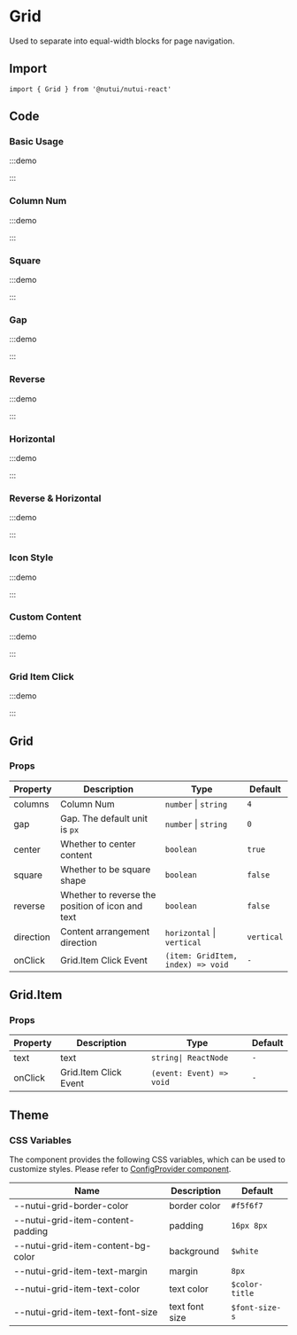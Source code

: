 # Grid

Used to separate into equal-width blocks for page navigation.

## Import

```tsx
import { Grid } from '@nutui/nutui-react'
```

## Code

### Basic Usage

:::demo

<CodeBlock src='h5/demo1.tsx'></CodeBlock>

:::

### Column Num

:::demo

<CodeBlock src='h5/demo2.tsx'></CodeBlock>

:::

### Square

:::demo

<CodeBlock src='h5/demo3.tsx'></CodeBlock>

:::

### Gap

:::demo

<CodeBlock src='h5/demo4.tsx'></CodeBlock>

:::

### Reverse

:::demo

<CodeBlock src='h5/demo5.tsx'></CodeBlock>

:::

### Horizontal

:::demo

<CodeBlock src='h5/demo6.tsx'></CodeBlock>

:::

### Reverse & Horizontal

:::demo

<CodeBlock src='h5/demo7.tsx'></CodeBlock>

:::

### Icon Style

:::demo

<CodeBlock src='h5/demo8.tsx'></CodeBlock>

:::

### Custom Content

:::demo

<CodeBlock src='h5/demo9.tsx'></CodeBlock>

:::

### Grid Item Click

:::demo

<CodeBlock src='h5/demo10.tsx'></CodeBlock>

:::

## Grid

### Props

| Property | Description | Type | Default |
| --- | --- | --- | --- |
| columns | Column Num | `number` \| `string` | `4` |
| gap | Gap. The default unit is `px` | `number` \| `string` | `0` |
| center | Whether to center content | `boolean` | `true` |
| square | Whether to be square shape | `boolean` | `false` |
| reverse | Whether to reverse the position of icon and text | `boolean` | `false` |
| direction | Content arrangement direction | `horizontal` \| `vertical` | `vertical` |
| onClick | Grid.Item Click Event | `(item: GridItem, index) => void` | `-` |

## Grid.Item

### Props

| Property | Description | Type | Default |
| --- | --- | --- | --- |
| text | text | `string\| ReactNode` | `-` |
| onClick | Grid.Item Click Event | `(event: Event) => void` | `-` |

## Theme

### CSS Variables

The component provides the following CSS variables, which can be used to customize styles. Please refer to [ConfigProvider component](#/en-US/component/configprovider).

| Name | Description | Default |
| --- | --- | --- |
| \--nutui-grid-border-color | border color | `#f5f6f7` |
| \--nutui-grid-item-content-padding | padding | `16px 8px` |
| \--nutui-grid-item-content-bg-color | background | `$white` |
| \--nutui-grid-item-text-margin | margin | `8px` |
| \--nutui-grid-item-text-color | text color | `$color-title` |
| \--nutui-grid-item-text-font-size | text font size | `$font-size-s` |
